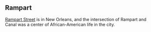 ## Rampart

[Rampart Street](https://en.wikipedia.org/wiki/Rampart_Street) is in New
Orleans, and the intersection of Rampart and Canal was a center of
African-American life in the city.

